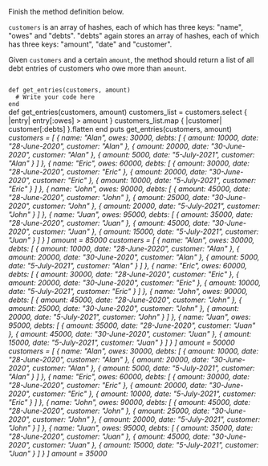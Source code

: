 Finish the method definition below.

`customers` is an array of hashes, each of which has three keys: "name", "owes" and "debts". "debts" again stores an array of hashes, each of which has three keys: "amount", "date" and "customer".

Given `customers` and a certain `amount`, the method should return a list of all debt entries of customers who owe more than `amount`.

<codeblock language="ruby" type="exercise" testMode="multipleInput">
<code>
def get_entries(customers, amount)
  # Write your code here
end
</code>

<solution>
def get_entries(customers, amount)
  customers_list = customers.select { |entry| entry[:owes] > amount }
  customers_list.map  { |customer| customer[:debts] }.flatten
end
</solution>

<testcases>
<caller>
puts get_entries(customers, amount)
</caller>
<testcase>
<i>
customers = [
  {
    name: "Alan",
    owes: 30000,
    debts: [
      {
        amount: 10000,
        date: "28-June-2020",
        customer: "Alan"
      },
      {
        amount: 20000,
        date: "30-June-2020",
        customer: "Alan"
      },
      {
        amount: 5000,
        date: "5-July-2021",
        customer: "Alan"
      }
    ]
  },
  {
    name: "Eric",
    owes: 60000,
    debts: [
      {
        amount: 30000,
        date: "28-June-2020",
        customer: "Eric"
      },
      {
        amount: 20000,
        date: "30-June-2020",
        customer: "Eric"
      },
      {
        amount: 10000,
        date: "5-July-2021",
        customer: "Eric"
      }
    ]
  },
  {
    name: "John",
    owes: 90000,
    debts: [
      {
        amount: 45000,
        date: "28-June-2020",
        customer: "John"
      },
      {
        amount: 25000,
        date: "30-June-2020",
        customer: "John"
      },
      {
        amount: 20000,
        date: "5-July-2021",
        customer: "John"
      }
    ]
  },
  {
    name: "Juan",
    owes: 95000,
    debts: [
      {
        amount: 35000,
        date: "28-June-2020",
        customer: "Juan"
      },
      {
        amount: 45000,
        date: "30-June-2020",
        customer: "Juan"
      },
      {
        amount: 15000,
        date: "5-July-2021",
        customer: "Juan"
      }
    ]
  }
]
amount = 85000
</i>
</testcase>
<testcase>
<i>
customers = [
  {
    name: "Alan",
    owes: 30000,
    debts: [
      {
        amount: 10000,
        date: "28-June-2020",
        customer: "Alan"
      },
      {
        amount: 20000,
        date: "30-June-2020",
        customer: "Alan"
      },
      {
        amount: 5000,
        date: "5-July-2021",
        customer: "Alan"
      }
    ]
  },
  {
    name: "Eric",
    owes: 60000,
    debts: [
      {
        amount: 30000,
        date: "28-June-2020",
        customer: "Eric"
      },
      {
        amount: 20000,
        date: "30-June-2020",
        customer: "Eric"
      },
      {
        amount: 10000,
        date: "5-July-2021",
        customer: "Eric"
      }
    ]
  },
  {
    name: "John",
    owes: 90000,
    debts: [
      {
        amount: 45000,
        date: "28-June-2020",
        customer: "John"
      },
      {
        amount: 25000,
        date: "30-June-2020",
        customer: "John"
      },
      {
        amount: 20000,
        date: "5-July-2021",
        customer: "John"
      }
    ]
  },
  {
    name: "Juan",
    owes: 95000,
    debts: [
      {
        amount: 35000,
        date: "28-June-2020",
        customer: "Juan"
      },
      {
        amount: 45000,
        date: "30-June-2020",
        customer: "Juan"
      },
      {
        amount: 15000,
        date: "5-July-2021",
        customer: "Juan"
      }
    ]
  }
]
amount = 50000
</i>
</testcase>
<testcase>
<i>
customers = [
  {
    name: "Alan",
    owes: 30000,
    debts: [
      {
        amount: 10000,
        date: "28-June-2020",
        customer: "Alan"
      },
      {
        amount: 20000,
        date: "30-June-2020",
        customer: "Alan"
      },
      {
        amount: 5000,
        date: "5-July-2021",
        customer: "Alan"
      }
    ]
  },
  {
    name: "Eric",
    owes: 60000,
    debts: [
      {
        amount: 30000,
        date: "28-June-2020",
        customer: "Eric"
      },
      {
        amount: 20000,
        date: "30-June-2020",
        customer: "Eric"
      },
      {
        amount: 10000,
        date: "5-July-2021",
        customer: "Eric"
      }
    ]
  },
  {
    name: "John",
    owes: 90000,
    debts: [
      {
        amount: 45000,
        date: "28-June-2020",
        customer: "John"
      },
      {
        amount: 25000,
        date: "30-June-2020",
        customer: "John"
      },
      {
        amount: 20000,
        date: "5-July-2021",
        customer: "John"
      }
    ]
  },
  {
    name: "Juan",
    owes: 95000,
    debts: [
      {
        amount: 35000,
        date: "28-June-2020",
        customer: "Juan"
      },
      {
        amount: 45000,
        date: "30-June-2020",
        customer: "Juan"
      },
      {
        amount: 15000,
        date: "5-July-2021",
        customer: "Juan"
      }
    ]
  }
]
amount = 35000
</i>
</testcase>
</testcases>
</codeblock>
